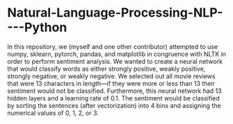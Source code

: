 # Natural-Language-Processing-NLP----Python
In this repository, we (myself and one other contributor) attempted to use numpy, sklearn, pytorch, pandas, and matplotlib in congruence with NLTK in order to perform sentiment analysis. We wanted to create a neural network that would classify words as either strongly positive, weakly positive, strongly negative, or weakly negative. We selected out all movie reviews that were 13 characters in length—if they were more or less than 13 their sentiment would not be classified. Furthermore, this neural network had 13 hidden layers and a learning rate of 0.1. The sentiment would be classified by sorting the sentences (after vectorization) into 4 bins and assigning the numerical values of 0, 1, 2, or 3.
